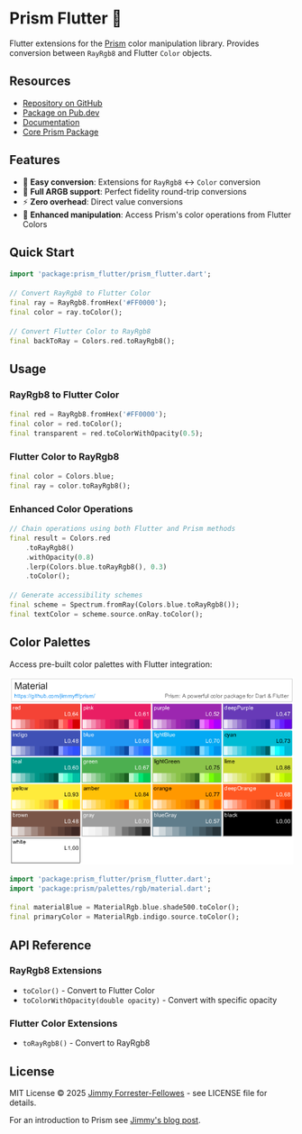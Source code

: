 # Prism Flutter 🌈

Flutter extensions for the [Prism](https://pub.dev/packages/prism) color manipulation library. Provides conversion between `RayRgb8` and Flutter `Color` objects.

## Resources

- [Repository on GitHub](https://github.com/jimmyff/prism/tree/main/packages/prism_flutter)
- [Package on Pub.dev](https://pub.dev/packages/prism_flutter)
- [Documentation](https://pub.dev/documentation/prism_flutter/latest/)
- [Core Prism Package](https://pub.dev/packages/prism)

## Features

- 🔄 **Easy conversion**: Extensions for `RayRgb8` ↔ `Color` conversion
- 🎨 **Full ARGB support**: Perfect fidelity round-trip conversions
- ⚡ **Zero overhead**: Direct value conversions
- 🌈 **Enhanced manipulation**: Access Prism's color operations from Flutter Colors

## Quick Start

```dart
import 'package:prism_flutter/prism_flutter.dart';

// Convert RayRgb8 to Flutter Color
final ray = RayRgb8.fromHex('#FF0000');
final color = ray.toColor();

// Convert Flutter Color to RayRgb8
final backToRay = Colors.red.toRayRgb8();
```

## Usage

### RayRgb8 to Flutter Color

```dart
final red = RayRgb8.fromHex('#FF0000');
final color = red.toColor();
final transparent = red.toColorWithOpacity(0.5);
```

### Flutter Color to RayRgb8

```dart
final color = Colors.blue;
final ray = color.toRayRgb8();
```

### Enhanced Color Operations

```dart
// Chain operations using both Flutter and Prism methods
final result = Colors.red
    .toRayRgb8()
    .withOpacity(0.8)
    .lerp(Colors.blue.toRayRgb8(), 0.3)
    .toColor();

// Generate accessibility schemes
final scheme = Spectrum.fromRay(Colors.blue.toRayRgb8());
final textColor = scheme.source.onRay.toColor();
```

## Color Palettes

Access pre-built color palettes with Flutter integration:

![Material Palette](https://raw.githubusercontent.com/jimmyff/prism/refs/heads/main/palette_gallery/Material.png)

```dart
import 'package:prism_flutter/prism_flutter.dart';
import 'package:prism/palettes/rgb/material.dart';

final materialBlue = MaterialRgb.blue.shade500.toColor();
final primaryColor = MaterialRgb.indigo.source.toColor();
```

## API Reference

### RayRgb8 Extensions
- `toColor()` - Convert to Flutter Color
- `toColorWithOpacity(double opacity)` - Convert with specific opacity

### Flutter Color Extensions  
- `toRayRgb8()` - Convert to RayRgb8

## License

MIT License © 2025 [Jimmy Forrester-Fellowes](https://github.com/jimmyff) - see LICENSE file for details.

For an introduction to Prism see [Jimmy's blog post](https://www.jimmyff.co.uk/blog/prism-dart-flutter-color-package/).